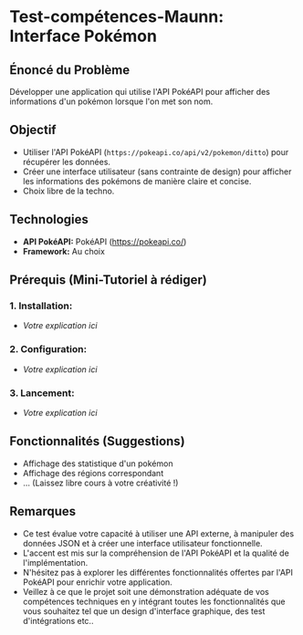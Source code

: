 # Test-compétences-Maunn: Interface Pokémon

## Énoncé du Problème

Développer une application qui utilise l'API PokéAPI pour afficher des informations d'un pokémon lorsque l'on met son nom.

## Objectif

* Utiliser l'API PokéAPI (`https://pokeapi.co/api/v2/pokemon/ditto`) pour récupérer les données.
* Créer une interface utilisateur (sans contrainte de design) pour afficher les informations des pokémons de manière claire et concise.
* Choix libre de la techno.

## Technologies

* **API PokéAPI:** PokéAPI (https://pokeapi.co/)
* **Framework:**  Au choix
  
## Prérequis (Mini-Tutoriel à rédiger)

### 1. Installation:

* *Votre explication ici*

### 2. Configuration:

* *Votre explication ici*

### 3. Lancement:

* *Votre explication ici*

## Fonctionnalités (Suggestions)

* Affichage des statistique d'un pokémon
* Affichage des régions correspondant
* ... (Laissez libre cours à votre créativité !)

## Remarques

* Ce test évalue votre capacité à utiliser une API externe, à manipuler des données JSON et à créer une interface utilisateur fonctionnelle.
* L'accent est mis sur la compréhension de l'API PokéAPI et la qualité de l'implémentation.
* N'hésitez pas à explorer les différentes fonctionnalités offertes par l'API PokéAPI pour enrichir votre application.
* Veillez à ce que le projet soit une démonstration adéquate de vos compétences techniques en y intégrant toutes les fonctionnalités que vous souhaitez tel que un design d'interface graphique, des test d'intégrations etc..
